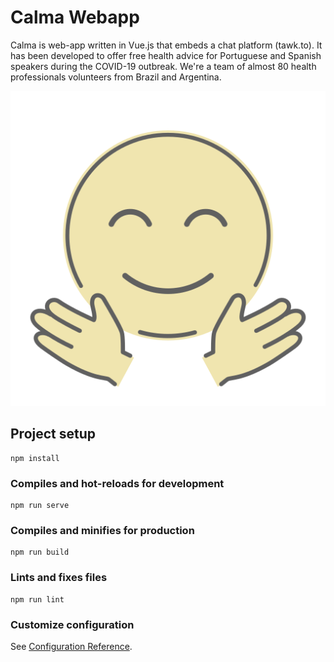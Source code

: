 # Calma Webapp

Calma is web-app written in Vue.js that embeds a chat platform (tawk.to). It has been developed to offer free health advice for Portuguese and Spanish speakers during the COVID-19 outbreak. We're a team of almost 80 health professionals volunteers from Brazil and Argentina. 


![calma](https://github.com/henriquepgomide/calma-webapp/blob/master/artwork/friendly_face.png)


## Project setup
```
npm install
```

### Compiles and hot-reloads for development
```
npm run serve
```

### Compiles and minifies for production
```
npm run build
```

### Lints and fixes files
```
npm run lint
```

### Customize configuration
See [Configuration Reference](https://cli.vuejs.org/config/).
